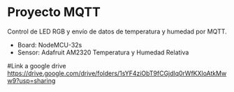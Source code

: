 # Proyecto MQTT

Control de LED RGB y envío de datos de temperatura y humedad por MQTT.
* Board: NodeMCU-32s
* Sensor: Adafruit AM2320 Temperatura y Humedad Relativa

#Link a google drive
https://drive.google.com/drive/folders/1sYF4ziObT9fCGjdlq0rWfKXloAtkMww9?usp=sharing
